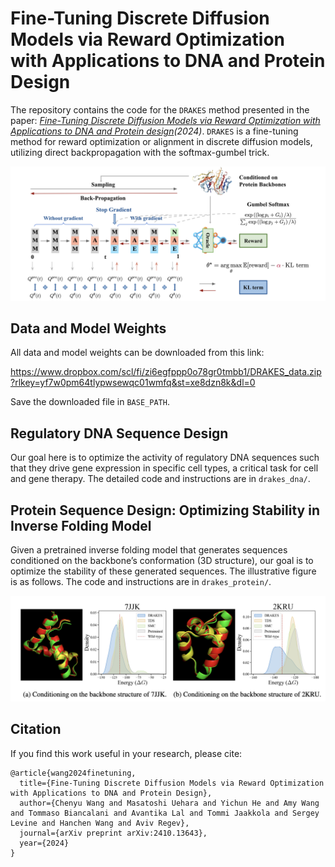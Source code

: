 # Fine-Tuning Discrete Diffusion Models via Reward Optimization with Applications to DNA and Protein Design

The repository contains the code for the `DRAKES` method presented in the paper: *[Fine-Tuning Discrete Diffusion Models via Reward Optimization with Applications to DNA and Protein design](https://arxiv.org/abs/2410.13643)(2024)*.
`DRAKES` is a fine-tuning method for reward optimization or alignment in discrete diffusion models, utilizing direct backpropagation with the softmax-gumbel trick.


![img](main_fig1.png)

## Data and Model Weights
All data and model weights can be downloaded from this link:

https://www.dropbox.com/scl/fi/zi6egfppp0o78gr0tmbb1/DRAKES_data.zip?rlkey=yf7w0pm64tlypwsewqc01wmfq&st=xe8dzn8k&dl=0

Save the downloaded file in `BASE_PATH`.


## Regulatory DNA Sequence Design

Our goal here is to optimize the activity of regulatory DNA sequences such that they drive gene expression in specific cell types, a critical task for cell and gene therapy. The detailed code and instructions are in `drakes_dna/`. 

## Protein Sequence Design: Optimizing Stability in Inverse Folding Model

Given a pretrained inverse folding model that generates sequences conditioned on the
backbone’s conformation (3D structure), our goal is to optimize the stability of these generated sequences.  The illustrative figure is as follows. The code and instructions are in `drakes_protein/`.

![img](main_fig2.png)


## Citation 

If you find this work useful in your research, please cite:

```
@article{wang2024finetuning,
  title={Fine-Tuning Discrete Diffusion Models via Reward Optimization with Applications to DNA and Protein Design},
  author={Chenyu Wang and Masatoshi Uehara and Yichun He and Amy Wang and Tommaso Biancalani and Avantika Lal and Tommi Jaakkola and Sergey Levine and Hanchen Wang and Aviv Regev},
  journal={arXiv preprint arXiv:2410.13643},
  year={2024}
}
```